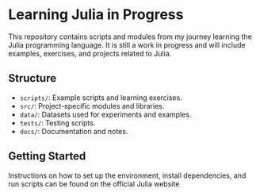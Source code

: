 # Learning Julia in Progress

This repository contains scripts and modules from my journey learning the Julia programming language. It is still a work in progress and will include examples, exercises, and projects related to Julia.

## Structure

- `scripts/`: Example scripts and learning exercises.
- `src/`: Project-specific modules and libraries.
- `data/`: Datasets used for experiments and examples.
- `tests/`: Testing scripts.
- `docs/`: Documentation and notes.

## Getting Started

Instructions on how to set up the environment, install dependencies, and run scripts can be found on the official Julia website



